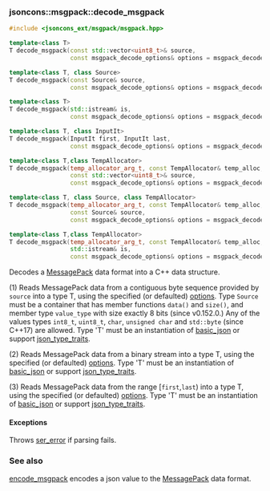 ### jsoncons::msgpack::decode_msgpack

```c++
#include <jsoncons_ext/msgpack/msgpack.hpp>

template<class T>
T decode_msgpack(const std::vector<uint8_t>& source,
                 const msgpack_decode_options& options = msgpack_decode_options()); // (1) (until v0.152.0)

template<class T, class Source>
T decode_msgpack(const Source& source,
                 const msgpack_decode_options& options = msgpack_decode_options()); // (1) (since v0.152.0)

template<class T>
T decode_msgpack(std::istream& is,
                 const msgpack_decode_options& options = msgpack_decode_options()); // (2)

template<class T, class InputIt>
T decode_msgpack(InputIt first, InputIt last,
                 const msgpack_decode_options& options = msgpack_decode_options()); // (3) (since v0.153.0)

template<class T,class TempAllocator>
T decode_msgpack(temp_allocator_arg_t, const TempAllocator& temp_alloc,
                 const std::vector<uint8_t>& source,
                 const msgpack_decode_options& options = msgpack_decode_options()); // (4) (until v0.152.0)

template<class T, class Source, class TempAllocator>
T decode_msgpack(temp_allocator_arg_t, const TempAllocator& temp_alloc,
                 const Source& source,
                 const msgpack_decode_options& options = msgpack_decode_options()); // (4) (since v0.152.0)

template<class T,class TempAllocator>
T decode_msgpack(temp_allocator_arg_t, const TempAllocator& temp_alloc,
                 std::istream& is,
                 const msgpack_decode_options& options = msgpack_decode_options()); // (5)
```

Decodes a [MessagePack](http://msgpack.org/index.html) data format into a C++ data structure.

(1) Reads MessagePack data from a contiguous byte sequence provided by `source` into a type T, using the specified (or defaulted) [options](msgpack_options.md). 
Type `Source` must be a container that has member functions `data()` and `size()`, 
and member type `value_type` with size exactly 8 bits (since v0.152.0.)
Any of the values types `int8_t`, `uint8_t`, `char`, `unsigned char` and `std::byte` (since C++17) are allowed.
Type 'T' must be an instantiation of [basic_json](../basic_json.md) 
or support [json_type_traits](../json_type_traits.md).

(2) Reads MessagePack data from a binary stream into a type T, using the specified (or defaulted) [options](msgpack_options.md). 
Type 'T' must be an instantiation of [basic_json](../basic_json.md) 
or support [json_type_traits](../json_type_traits.md).

(3) Reads MessagePack data from the range [`first`,`last`) into a type T, using the specified (or defaulted) [options](msgpack_options.md). 
Type 'T' must be an instantiation of [basic_json](../basic_json.md) 
or support [json_type_traits](../json_type_traits.md).

#### Exceptions

Throws [ser_error](../ser_error.md) if parsing fails.

### See also

[encode_msgpack](encode_msgpack.md) encodes a json value to the [MessagePack](http://msgpack.org/index.html) data format.


